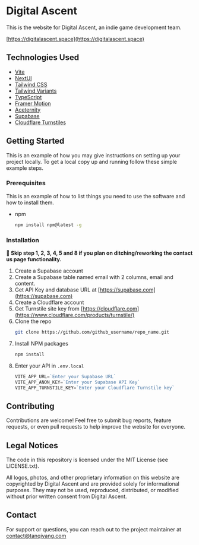 # Digital Ascent

This is the website for Digital Ascent, an indie game development team. 

[https://digitalascent.space](https://digitalascent.space)

## Technologies Used

- [Vite](https://vitejs.dev/guide/)
- [NextUI](https://nextui.org)
- [Tailwind CSS](https://tailwindcss.com)
- [Tailwind Variants](https://tailwind-variants.org)
- [TypeScript](https://www.typescriptlang.org)
- [Framer Motion](https://www.framer.com/motion)
- [Aceternity](https://ui.aceternity.com)
- [Supabase](https://supabase.com)
- [Cloudflare Turnstiles](https://www.cloudflare.com/products/turnstile)


<!-- GETTING STARTED -->
## Getting Started

This is an example of how you may give instructions on setting up your project locally.
To get a local copy up and running follow these simple example steps.

### Prerequisites

This is an example of how to list things you need to use the software and how to install them.
* npm
  ```sh
  npm install npm@latest -g
  ```

### Installation

**📌 Skip step 1, 2, 3, 4, 5 and 8 if you plan on ditching/reworking the contact us page functionality.**

1. Create a Supabase account
2. Create a Supabase table named email with 2 columns, email and content.
3. Get API Key and database URL at [https://supabase.com](https://supabase.com)
4. Create a Cloudflare account
5. Get Turnstile site key from [https://cloudflare.com](https://www.cloudflare.com/products/turnstile/)
6. Clone the repo
   ```sh
   git clone https://github.com/github_username/repo_name.git
   ```
7. Install NPM packages
   ```sh
   npm install
   ```
8. Enter your API in `.env.local`
   ```js
   VITE_APP_URL=`Enter your Supabase URL`
   VITE_APP_ANON_KEY=`Enter your Supabase API Key`
   VITE_APP_TURNSTILE_KEY=`Enter your Cloudflare Turnstile key`
   ```

## Contributing
Contributions are welcome! Feel free to submit bug reports, feature requests, or even pull requests to help improve the website for everyone.

## Legal Notices
The code in this repository is licensed under the MIT License (see LICENSE.txt).

All logos, photos, and other proprietary information on this website are copyrighted by Digital Ascent and are provided solely for informational purposes. They may not be used, reproduced, distributed, or modified without prior written consent from Digital Ascent.

## Contact
For support or questions, you can reach out to the project maintainer at contact@tanqiyang.com
